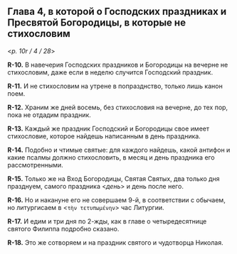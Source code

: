 
## Глава 4, в которой о Господских праздниках и Пресвятой Богородицы, в которые не стихословим

<*p. 10r / 4 / 28*>

**R-10.** В навечерия Господских праздников и Богородицы на вечерне не стихословим, даже если 
в неделю случится Господский праздник. 

**R-11.** И не стихословим на утрене в попразднство, только лишь канон поем.

**R-12.** Храним же дней восемь, без стихословия на вечерне, до тех пор, пока не отдадим 
праздник. 

**R-13.** Каждый же праздник Господский и Богородицы свое имеет стихословие, 
которое найдешь написанным в день праздника. 

**R-14.** Подобно и чтимые святые: для каждого найдешь, какой антифон и какие псалмы должно стихословить, 
в месяц и день праздника его рассмотренными. 

**R-15.** Только же на Вход Богородицы, Святая Святых, два только дня празднуем, самого праздника 
<*день*> и день после него. 

**R-16.** Но и накануне его не совершаем 9-й, в соответствии с обычаем, но литургисаем 
в <`τὴν τετυπωμένην`> час Литургии. 

**R-17.** И едим и три дня по 2-жды, как в главе о четыредесятнице святого Филиппа подробно сказано. 

**R-18.** Это же сотворяем и на праздник святого и чудотворца Николая.  
